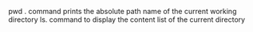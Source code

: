 pwd . command prints the absolute path name of the current working directory
ls. command to display the content list of the current directory